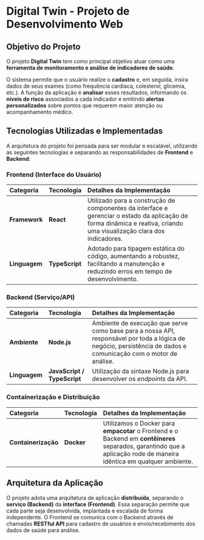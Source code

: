 # Digital Twin - Projeto de Desenvolvimento Web

## Objetivo do Projeto
O projeto **Digital Twin** tem como principal objetivo atuar como uma **ferramenta de monitoramento e análise de indicadores de saúde**. 

O sistema permite que o usuário realize o **cadastro** e, em seguida, insira dados de seus exames (como frequência cardíaca, colesterol, glicemia, etc.). A função da aplicação é **analisar** esses resultados, informando os **níveis de risco** associados a cada indicador e emitindo **alertas personalizados** sobre pontos que requerem maior atenção ou acompanhamento médico.

## Tecnologias Utilizadas e Implementadas
A arquitetura do projeto foi pensada para ser modular e escalável, utilizando as seguintes tecnologias e separando as responsabilidades de **Frontend** e **Backend**:

### Frontend (Interface do Usuário)
| Categoria | Tecnologia | Detalhes da Implementação |
| :--- | :--- | :--- |
| **Framework** | **React** | Utilizado para a construção de componentes da interface e gerenciar o estado da aplicação de forma dinâmica e reativa, criando uma visualização clara dos indicadores. |
| **Linguagem** | **TypeScript** | Adotado para tipagem estática do código, aumentando a robustez, facilitando a manutenção e reduzindo erros em tempo de desenvolvimento. |

### Backend (Serviço/API)
| Categoria | Tecnologia | Detalhes da Implementação |
| :--- | :--- | :--- |
| **Ambiente** | **Node.js** | Ambiente de execução que serve como base para a nossa API, responsável por toda a lógica de negócio, persistência de dados e comunicação com o motor de análise. |
| **Linguagem** | **JavaScript / TypeScript** | Utilização da sintaxe Node.js para desenvolver os *endpoints* da API. |

### Containerização e Distribuição
| Categoria | Tecnologia | Detalhes da Implementação |
| :--- | :--- | :--- |
| **Containerização** | **Docker** | Utilizamos o Docker para **empacotar** o Frontend e o Backend em **contêineres** separados, garantindo que a aplicação rode de maneira idêntica em qualquer ambiente. |

## Arquitetura da Aplicação
O projeto adota uma arquitetura de aplicação **distribuída**, separando o **serviço (Backend)** da **interface (Frontend)**. Essa separação permite que cada parte seja desenvolvida, implantada e escalada de forma independente. O Frontend se comunica com o Backend através de chamadas **RESTful API** para cadastro de usuários e envio/recebimento dos dados de saúde para análise.
